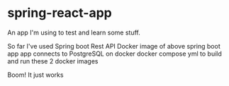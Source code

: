 # spring-react-app
 
An app I'm using to test and learn some stuff.

So far I've used 
Spring boot Rest API 
Docker image of above spring boot app
app connects to PostgreSQL on docker 
docker compose yml to build and run these 2 docker images 

Boom! It just works
